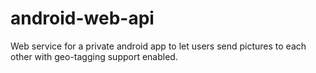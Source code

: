 android-web-api
===============

Web service for a private android app to let users send pictures to each other with geo-tagging support enabled.
